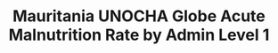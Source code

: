 ---
title: Mauritania UNOCHA Globe Acute Malnutrition Rate by Admin Level 1
categories: 
    - data
geography: mauritania
partner: unocha
cat: health
year: 2010
layer: ocha-cod.mauritania-admin1-malnutrition-2010
api:
embed:
source: <a href="http://cod.humanitarianresponse.info/country-region/mali">UNICEF</a>
license: Humanitarian Use
updated: 3/28/2012
description: This layer depicts the Global Acute Malnutrition (GAM) rate by first administrative level for Mauritania. Data obtained from the UN Office for the Coordination of Humanitarian Affairs (UN OCHA) [Common and Fundamental Operating Datasets Registry](http://cod.humanitarianresponse.info/). See the [Mauritania](http://cod.humanitarianresponse.info/country-region/Mauritania) registry for the most recent changes.
downloads:
    - type: shapefile
      link: http://dl.dropbox.com/u/72717685/ocha-mauritania-admin1-malnutrition.zip
    - type: sqlite
      link: http://dl.dropbox.com/u/72717685/ocha-mauritania-admin1-malnutrition.sqlite.zip
---
